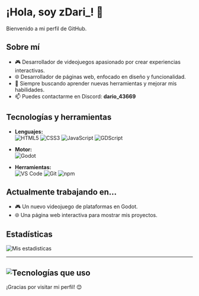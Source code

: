 # ¡Hola, soy zDari_! 👋

Bienvenido a mi perfil de GitHub.

## Sobre mí

- 🎮 Desarrollador de videojuegos apasionado por crear experiencias interactivas.
- 🌐 Desarrollador de páginas web, enfocado en diseño y funcionalidad.
- 🚀 Siempre buscando aprender nuevas herramientas y mejorar mis habilidades.
- 📫 Puedes contactarme en Discord: **dario_43669**

## Tecnologías y herramientas

- **Lenguajes:**  
  ![HTML5](https://img.shields.io/badge/-HTML5-E34F26?logo=html5&logoColor=white)
  ![CSS3](https://img.shields.io/badge/-CSS3-1572B6?logo=css3&logoColor=white)
  ![JavaScript](https://img.shields.io/badge/-JavaScript-F7DF1E?logo=javascript&logoColor=black) 
  ![GDScript](https://img.shields.io/badge/-GDScript-478CBF?logo=godot-engine&logoColor=white)
  

- **Motor:**  
   ![Godot](https://img.shields.io/badge/-Godot-478CBF?logo=godot-engine&logoColor=white)

- **Herramientas:**  
  ![VS Code](https://img.shields.io/badge/-VS%20Code-007ACC?logo=visualstudiocode&logoColor=white)
  ![Git](https://img.shields.io/badge/-Git-F05032?logo=git&logoColor=white)
  ![npm](https://img.shields.io/badge/-npm-CB3837?logo=npm&logoColor=white)
 

  
## Actualmente trabajando en...

- 🎮 Un nuevo videojuego de plataformas en Godot.
- 🌐 Una página web interactiva para mostrar mis proyectos.


## Estadísticas

![Mis estadisticas](https://github-readme-stats.vercel.app/api?username=daribot&show_icons=true&theme=radical)

---
![Tecnologías que uso](https://media.discordapp.net/attachments/1387399941948706888/1390333653099348028/Hola_soy_zdari_.png?ex=6867e09e&is=68668f1e&hm=7c9281bfacb226aefd05f18086d9e2d6d82a8b69e9aba46288bc87f3da8e74ce&=&format=webp&quality=lossless&width=1470&height=735)
---



¡Gracias por visitar mi perfil! 😊
